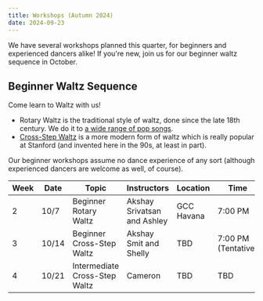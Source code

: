 ```yaml
---
title: Workshops (Autumn 2024)
date: 2024-09-23
---
```


We have several workshops planned this quarter, for beginners and experienced
dancers alike!  If you're new, join us for our beginner waltz sequence in
October.

<!--more-->

## Beginner Waltz Sequence

Come learn to Waltz with us!
* Rotary Waltz is the traditional style of waltz, done since the late 18th
century.  We do it to [a wide range of pop songs][lod-rotary].
* [Cross-Step Waltz][xstep] is a more modern form of waltz which is really
popular at Stanford (and invented here in the 90s, at least in part).

Our beginner workshops assume no dance experience of any sort (although
experienced dancers are welcome as well, of course).

| Week | Date  | Topic                         | Instructors                 | Location   | Time                |
|------|-------|-------------------------------|-----------------------------|------------|---------------------|
| 2    | 10/7  | Beginner Rotary Waltz         | Akshay Srivatsan and Ashley | GCC Havana | 7:00 PM             |
| 3    | 10/14 | Beginner Cross-Step Waltz     | Akshay Smit and Shelly      | TBD        | 7:00 PM (Tentative) |
| 4    | 10/21 | Intermediate Cross-Step Waltz | Cameron                     | TBD        | TBD                 |

[lod-rotary]: https://open.spotify.com/playlist/4sGCGgIXR28EQL3oOd1GO4
[xstep]: https://socialdance.stanford.edu/syllabi/cross-step_waltz.htm
